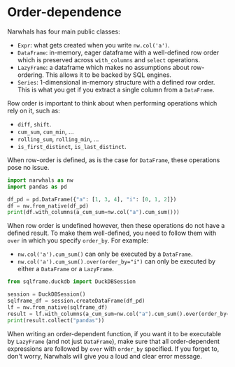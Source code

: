 # Order-dependence

Narwhals has four main public classes:

- `Expr`: what gets created when you write `nw.col('a')`.
- `DataFrame`: in-memory, eager dataframe with a well-defined row order which
  is preserved across `with_columns` and `select` operations.
- `LazyFrame`: a dataframe which makes no assumptions about row-ordering. This
  allows it to be backed by SQL engines.
- `Series`: 1-dimensional in-memory structure with a defined row order. This is
  what you get if you extract a single column from a `DataFrame`.

Row order is important to think about when performing operations which rely on it,
such as:

- `diff`, `shift`.
- `cum_sum`, `cum_min`, ...
- `rolling_sum`, `rolling_min`, ...
- `is_first_distinct`, `is_last_distinct`.

When row-order is defined, as is the case for `DataFrame`, these operations pose
no issue.

```python exec="1" result="python" session="order_dependence" source="above"
import narwhals as nw
import pandas as pd

df_pd = pd.DataFrame({"a": [1, 3, 4], "i": [0, 1, 2]})
df = nw.from_native(df_pd)
print(df.with_columns(a_cum_sum=nw.col("a").cum_sum()))
```

When row order is undefined however, then these operations do not have a defined
result. To make them well-defined, you need to follow them with `over` in which
you specify `order_by`. For example:

- `nw.col('a').cum_sum()` can only be executed by a `DataFrame`.
- `nw.col('a').cum_sum().over(order_by="i")` can only be executed by either a `DataFrame`
  or a `LazyFrame`.

```python exec="1" result="python" session="order_dependence" source="above"
from sqlframe.duckdb import DuckDBSession

session = DuckDBSession()
sqlframe_df = session.createDataFrame(df_pd)
lf = nw.from_native(sqlframe_df)
result = lf.with_columns(a_cum_sum=nw.col("a").cum_sum().over(order_by="i"))
print(result.collect("pandas"))
```

When writing an order-dependent function, if you want it to be executable by `LazyFrame`
(and not just `DataFrame`), make sure that all order-dependent expressions are followed
by `over` with `order_by` specified. If you forget to, don't worry, Narwhals will
give you a loud and clear error message.
